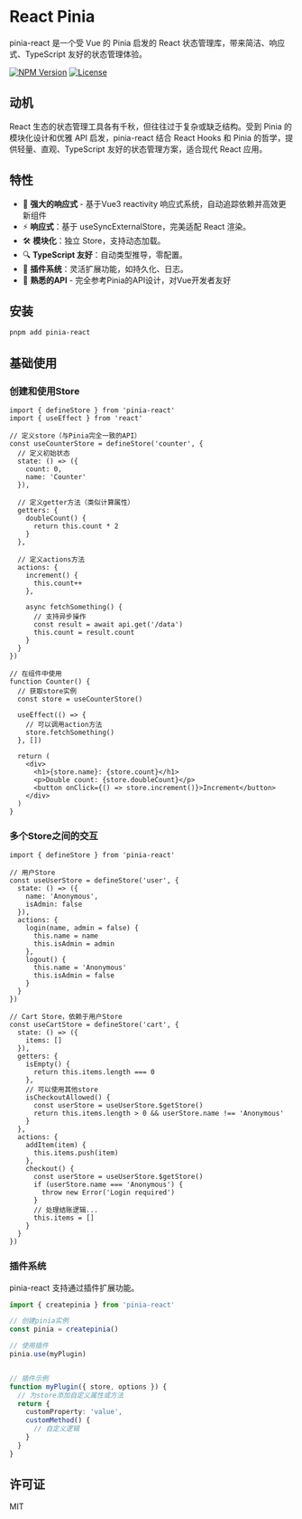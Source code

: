 # React Pinia

pinia-react 是一个受 Vue 的 Pinia 启发的 React 状态管理库，带来简洁、响应式、TypeScript 友好的状态管理体验。

[![NPM Version](https://img.shields.io/npm/v/pinia-react)](https://www.npmjs.com/package/pinia-react)
[![License](https://img.shields.io/npm/l/pinia-react)](https://github.com/your-username/pinia-react/blob/main/LICENSE)

## 动机
React 生态的状态管理工具各有千秋，但往往过于复杂或缺乏结构。受到 Pinia 的模块化设计和优雅 API 启发，pinia-react 结合 React Hooks 和 Pinia 的哲学，提供轻量、直观、TypeScript 友好的状态管理方案，适合现代 React 应用。


## 特性
- 🔄 **强大的响应式** - 基于Vue3 reactivity 响应式系统，自动追踪依赖并高效更新组件
- ⚡️ **响应式**：基于 useSyncExternalStore，完美适配 React 渲染。
- 🛠 **模块化**：独立 Store，支持动态加载。
- 🔍 **TypeScript 友好**：自动类型推导，零配置。
- 🧩 **插件系统**：灵活扩展功能，如持久化、日志。
- 🔀 **熟悉的API** - 完全参考Pinia的API设计，对Vue开发者友好

## 安装

```bash
pnpm add pinia-react
```

## 基础使用

### 创建和使用Store

```tsx
import { defineStore } from 'pinia-react'
import { useEffect } from 'react'

// 定义store（与Pinia完全一致的API）
const useCounterStore = defineStore('counter', {
  // 定义初始状态
  state: () => ({
    count: 0,
    name: 'Counter'
  }),
  
  // 定义getter方法（类似计算属性）
  getters: {
    doubleCount() {
      return this.count * 2
    }
  },
  
  // 定义actions方法
  actions: {
    increment() {
      this.count++
    },
    
    async fetchSomething() {
      // 支持异步操作
      const result = await api.get('/data')
      this.count = result.count
    }
  }
})

// 在组件中使用
function Counter() {
  // 获取store实例
  const store = useCounterStore()
  
  useEffect(() => {
    // 可以调用action方法
    store.fetchSomething()
  }, [])
  
  return (
    <div>
      <h1>{store.name}: {store.count}</h1>
      <p>Double count: {store.doubleCount}</p>
      <button onClick={() => store.increment()}>Increment</button>
    </div>
  )
}
```

### 多个Store之间的交互

```tsx
import { defineStore } from 'pinia-react'

// 用户Store
const useUserStore = defineStore('user', {
  state: () => ({
    name: 'Anonymous',
    isAdmin: false
  }),
  actions: {
    login(name, admin = false) {
      this.name = name
      this.isAdmin = admin
    },
    logout() {
      this.name = 'Anonymous'
      this.isAdmin = false
    }
  }
})

// Cart Store，依赖于用户Store
const useCartStore = defineStore('cart', {
  state: () => ({
    items: []
  }),
  getters: {
    isEmpty() {
      return this.items.length === 0
    },
    // 可以使用其他store
    isCheckoutAllowed() {
      const userStore = useUserStore.$getStore()
      return this.items.length > 0 && userStore.name !== 'Anonymous'
    }
  },
  actions: {
    addItem(item) {
      this.items.push(item)
    },
    checkout() {
      const userStore = useUserStore.$getStore()
      if (userStore.name === 'Anonymous') {
        throw new Error('Login required')
      }
      // 处理结账逻辑...
      this.items = []
    }
  }
})
```

### 插件系统

pinia-react 支持通过插件扩展功能。

```ts
import { createpinia } from 'pinia-react'

// 创建pinia实例
const pinia = createpinia()

// 使用插件
pinia.use(myPlugin)


// 插件示例
function myPlugin({ store, options }) {
  // 为store添加自定义属性或方法
  return {
    customProperty: 'value',
    customMethod() {
      // 自定义逻辑
    }
  }
}
```

## 许可证

MIT